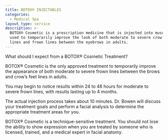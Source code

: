 ```yaml
---
title: BOTOX® INJECTABLES
categories:
  - Medical Spa
layout_type: service
description: >-
  BOTOX® Cosmetic is a prescription medicine that is injected into muscles and
  used to temporarily improve the look of both moderate to severe crow’s feet
  lines and frown lines between the eyebrows in adults.
---
```

What should I expect from a BOTOX® Cosmetic Treatment?

BOTOX® Cosmetic is the only approved treatment to temporarily improve the appearance of both moderate to severe frown lines between the brows and crow’s feet lines in adults.

You may begin to notice results within 24 to 48 hours for moderate to severe frown lines, with results lasting up to 4 months.

The actual injection process takes about 10 minutes. Dr. Bowen will discuss your treatment goals and perform a facial analysis to determine the appropriate treatment areas for you.

BOTOX® Cosmetic is a technique-sensitive treatment. You should not lose the ability to show expression when you are treated by someone who is licensed, trained, and a medical expert in facial anatomy.
